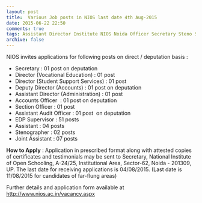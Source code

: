 ```yaml
---
layout: post
title:  Various Job posts in NIOS last date 4th Aug-2015
date: 2015-06-22 22:50
comments: true
tags: Assistant Director Institute NIOS Noida Officer Secretary Steno Supervisor
archive: false
---
```

NIOS invites applications for following posts on direct / deputation basis :

- Secretary : 01 post on deputation
- Director (Vocational Education) : 01 post  
- Director (Student Support Services) : 01 post
- Deputy Director (Accounts) : 01 post on deputation 
- Assistant Director (Administration) : 01 post
- Accounts Officer  : 01 post on deputation 
- Section Officer : 01 post
- Assistant Audit Officer : 01 post  on deputation
- EDP Supervisor : 51 posts 
- Assistant : 04 posts  
- Stenographer : 02 posts 
- Joint Assistant : 07 posts  

**How to Apply** : Application in prescribed format along with attested copies of certificates and testimonials may be sent to Secretary, National Institute of Open Schooling, A-24/25, Institutional Area, Sector-62, Noida - 201309, UP. The last date for receiving applications is 04/08/2015. (Last date is 11/08/2015 for candidates of far-flung areas)

Further details and application form available at <http://www.nios.ac.in/vacancy.aspx>






